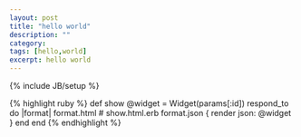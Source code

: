 ```yaml
---
layout: post
title: "hello world"
description: ""
category: 
tags: [hello,world]
excerpt: hello world
---
```

{% include JB/setup %}

{% highlight ruby %}
	def show
	  @widget = Widget(params[:id])
	  respond_to do |format|
	    format.html # show.html.erb
	    format.json { render json: @widget }
	  end
	end
{% endhighlight %}